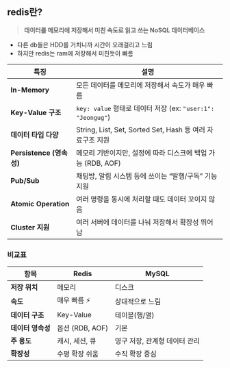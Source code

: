 ## redis란?

> **데이터를 메모리에 저장해서 미친 속도로 읽고 쓰는 NoSQL 데이터베이스**

- 다른 db들은 HDD를 거치니까 시간이 오래걸리고 느림
- 하지만 redis는 ram에 저장해서 미친듯이 빠름

|특징|설명|
|---|---|
|**In-Memory**|모든 데이터를 메모리에 저장해서 속도가 매우 빠름|
|**Key-Value 구조**|`key: value` 형태로 데이터 저장 (ex: `"user:1": "Jeongug"`)|
|**데이터 타입 다양**|String, List, Set, Sorted Set, Hash 등 여러 자료구조 지원|
|**Persistence (영속성)**|메모리 기반이지만, 설정에 따라 디스크에 백업 가능 (RDB, AOF)|
|**Pub/Sub**|채팅방, 알림 시스템 등에 쓰이는 “발행/구독” 기능 지원|
|**Atomic Operation**|여러 명령을 동시에 처리할 때도 데이터 꼬이지 않음|
|**Cluster 지원**|여러 서버에 데이터를 나눠 저장해서 확장성 뛰어남|

### 비교표

|항목|Redis|MySQL|
|---|---|---|
|**저장 위치**|메모리|디스크|
|**속도**|매우 빠름 ⚡|상대적으로 느림|
|**데이터 구조**|Key-Value|테이블(행/열)|
|**데이터 영속성**|옵션 (RDB, AOF)|기본|
|**주 용도**|캐시, 세션, 큐|영구 저장, 관계형 데이터 관리|
|**확장성**|수평 확장 쉬움|수직 확장 중심|